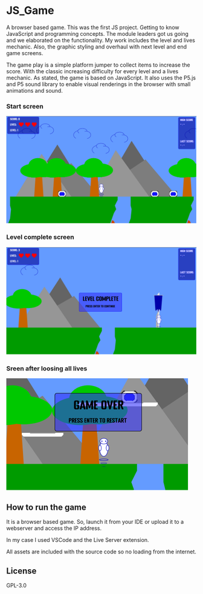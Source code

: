 # JS_Game

A browser based game. 
This was the first JS project. Getting to know JavaScript and programming concepts. The module leaders got us going and we elaborated on the functionality. My work includes the level and lives mechanic. Also, the graphic styling and overhaul with next level and end game screens.     

The game play is a simple platform jumper to collect items to increase the score. With the classic increasing difficulty for every level and a lives mechanic. As stated, the game is based on JavaScript. It also uses the P5.js and P5 sound library to enable visual renderings in the browser with small animations and sound. 

### Start screen
![Screenshots](/Screenshots/Start.png) 

### Level complete screen
![Screenshots](/Screenshots/Level_complete.png) 

### Sreen after loosing all lives
![Screenshots](/Screenshots/Game_over.png) 

## How to run the game
It is a browser based game. So, launch it from your IDE or upload it to a webserver and access the IP address.  

In my case I used VSCode and the Live Server extension. 

All assets are included with the source code so no loading from the internet.  

## License 

GPL-3.0
